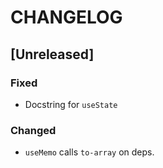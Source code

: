 # CHANGELOG

## [Unreleased]

### Fixed

- Docstring for `useState`

### Changed

- `useMemo` calls `to-array` on deps.
